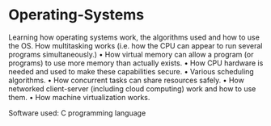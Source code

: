 # Operating-Systems
Learning how operating systems work, the algorithms used and how to use the OS. 
How multitasking works (i.e. how the CPU can appear to run several programs simultaneously.) • How virtual memory can allow a program (or programs) to use more memory than actually exists. • How CPU hardware is needed and used to make these capabilities secure. • Various scheduling algorithms. • How concurrent tasks can share resources safely. • How networked client-server (including cloud computing) work and how to use them. • How machine virtualization works. 

Software used: C programming language 
